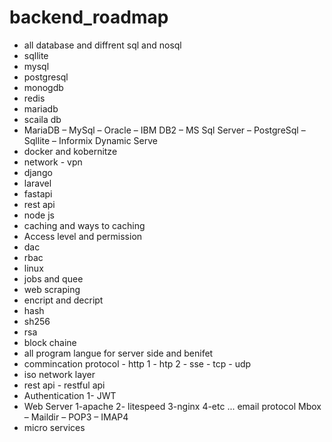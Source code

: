 # backend_roadmap
- all database and diffrent sql and nosql
- sqllite
- mysql 
- postgresql
- monogdb 
- redis 
- mariadb 
- scaila db
- MariaDB – MySql – Oracle – IBM DB2 – MS Sql Server – PostgreSql – Sqllite – Informix Dynamic Serve
- docker and kobernitze 
- network - vpn 
- django
- laravel 
- fastapi 
- rest api
- node js
- caching and ways to caching 
- Access level and permission 
- dac 
- rbac
- linux 
- jobs and quee 
- web scraping
- encript and decript
- hash
- sh256
- rsa 
- block chaine
- all program langue for server side and benifet
- commincation protocol - http 1 - htp 2 - sse - tcp - udp
- iso network layer
- rest api - restful api
- Authentication
1- JWT
- Web Server
1-apache
2- litespeed
3-nginx
4-etc ...
  email protocol
    Mbox – Maildir – POP3 – IMAP4
- micro services   

     

